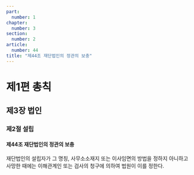 ```yaml
---
part:
  number: 1
chapter:
  number: 3
section:
  number: 2
article:
  number: 44
title: "제44조 재단법인의 정관의 보충"
---
```


# 제1편 총칙

## 제3장 법인

### 제2절 설립

#### 제44조 재단법인의 정관의 보충

재단법인의 설립자가 그 명칭, 사무소소재지 또는 이사임면의 방법을 정하지 아니하고 사망한 때에는 이해관계인 또는 검사의 청구에 의하여 법원이 이를 정한다.
